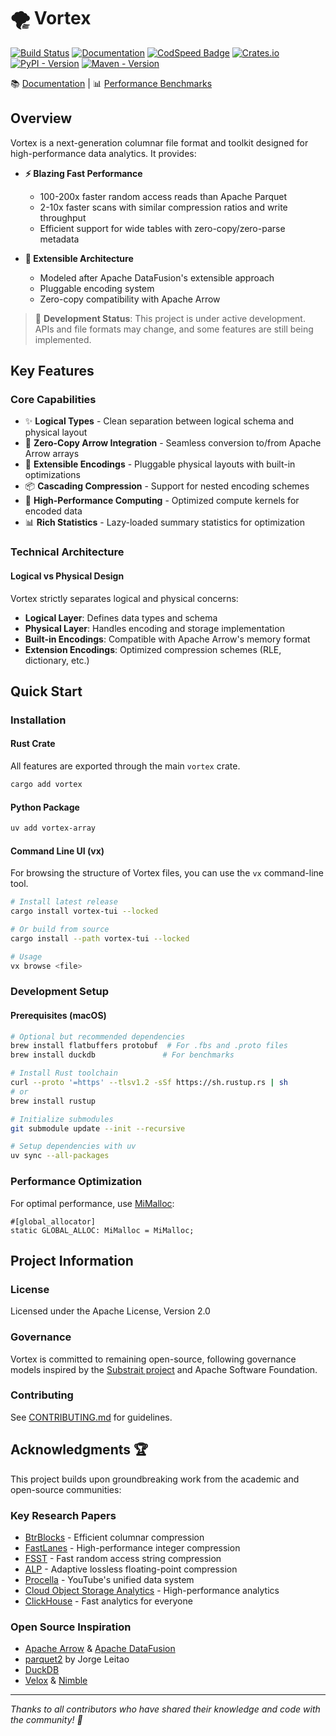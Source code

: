 🌪️ Vortex
=========

[![Build Status](https://github.com/vortex-data/vortex/actions/workflows/ci.yml/badge.svg)](https://github.com/vortex-data/vortex/actions)
[![Documentation](https://docs.rs/vortex-array/badge.svg)](https://docs.vortex.dev)
[![CodSpeed Badge](https://img.shields.io/endpoint?url=https://codspeed.io/badge.json)](https://codspeed.io/vortex-data/vortex)
[![Crates.io](https://img.shields.io/crates/v/vortex-array.svg)](https://crates.io/crates/vortex-array)
[![PyPI - Version](https://img.shields.io/pypi/v/vortex-array)](https://pypi.org/project/vortex-array/)
[![Maven - Version](https://img.shields.io/maven-central/v/dev.vortex/vortex-spark)](https://central.sonatype.com/artifact/dev.vortex/vortex-spark)

📚 [Documentation](https://docs.vortex.dev/) | 📊 [Performance Benchmarks](https://bench.vortex.dev)

## Overview

Vortex is a next-generation columnar file format and toolkit designed for high-performance data analytics. It provides:

- **⚡️ Blazing Fast Performance**
    - 100-200x faster random access reads than Apache Parquet
    - 2-10x faster scans with similar compression ratios and write throughput
    - Efficient support for wide tables with zero-copy/zero-parse metadata

- **🔧 Extensible Architecture**
    - Modeled after Apache DataFusion's extensible approach
    - Pluggable encoding system
    - Zero-copy compatibility with Apache Arrow

> 🚧 **Development Status**: This project is under active development. APIs and file formats may change, and some
> features are still being implemented.

## Key Features

### Core Capabilities

- ✨ **Logical Types** - Clean separation between logical schema and physical layout
- 🔄 **Zero-Copy Arrow Integration** - Seamless conversion to/from Apache Arrow arrays
- 🧩 **Extensible Encodings** - Pluggable physical layouts with built-in optimizations
- 📦 **Cascading Compression** - Support for nested encoding schemes
- 🚀 **High-Performance Computing** - Optimized compute kernels for encoded data
- 📊 **Rich Statistics** - Lazy-loaded summary statistics for optimization

### Technical Architecture

#### Logical vs Physical Design

Vortex strictly separates logical and physical concerns:

- **Logical Layer**: Defines data types and schema
- **Physical Layer**: Handles encoding and storage implementation
- **Built-in Encodings**: Compatible with Apache Arrow's memory format
- **Extension Encodings**: Optimized compression schemes (RLE, dictionary, etc.)

## Quick Start

### Installation

#### Rust Crate

All features are exported through the main `vortex` crate.

```bash
cargo add vortex
```

#### Python Package

```bash
uv add vortex-array
```

#### Command Line UI (vx)

For browsing the structure of Vortex files, you can use the `vx` command-line tool.

```bash
# Install latest release
cargo install vortex-tui --locked

# Or build from source
cargo install --path vortex-tui --locked

# Usage
vx browse <file>
```

### Development Setup

#### Prerequisites (macOS)

```bash
# Optional but recommended dependencies
brew install flatbuffers protobuf  # For .fbs and .proto files
brew install duckdb               # For benchmarks

# Install Rust toolchain
curl --proto '=https' --tlsv1.2 -sSf https://sh.rustup.rs | sh
# or
brew install rustup

# Initialize submodules
git submodule update --init --recursive

# Setup dependencies with uv
uv sync --all-packages
```

### Performance Optimization

For optimal performance, use [MiMalloc](https://github.com/microsoft/mimalloc):

```rust,ignore
#[global_allocator]
static GLOBAL_ALLOC: MiMalloc = MiMalloc;
```

## Project Information

### License

Licensed under the Apache License, Version 2.0

### Governance

Vortex is committed to remaining open-source, following governance models inspired by
the [Substrait project](https://substrait.io/governance/) and Apache Software Foundation.

### Contributing

See [CONTRIBUTING.md](CONTRIBUTING.md) for guidelines.

## Acknowledgments 🏆

This project builds upon groundbreaking work from the academic and open-source communities:

### Key Research Papers

- [BtrBlocks](https://www.cs.cit.tum.de/fileadmin/w00cfj/dis/papers/btrblocks.pdf) - Efficient columnar compression
- [FastLanes](https://www.vldb.org/pvldb/vol16/p2132-afroozeh.pdf) - High-performance integer compression
- [FSST](https://www.vldb.org/pvldb/vol13/p2649-boncz.pdf) - Fast random access string compression
- [ALP](https://ir.cwi.nl/pub/33334/33334.pdf) - Adaptive lossless floating-point compression
- [Procella](https://dl.acm.org/citation.cfm?id=3360438) - YouTube's unified data system
- [Cloud Object Storage Analytics](https://www.durner.dev/app/media/papers/anyblob-vldb23.pdf) - High-performance
  analytics
- [ClickHouse](https://www.vldb.org/pvldb/vol17/p3731-schulze.pdf) - Fast analytics for everyone

### Open Source Inspiration

- [Apache Arrow](https://arrow.apache.org) & [Apache DataFusion](https://github.com/apache/datafusion)
- [parquet2](https://github.com/jorgecarleitao/parquet2) by Jorge Leitao
- [DuckDB](https://github.com/duckdb/duckdb)
- [Velox](https://github.com/facebookincubator/velox) & [Nimble](https://github.com/facebookincubator/nimble)

---
*Thanks to all contributors who have shared their knowledge and code with the community! 🚀*
